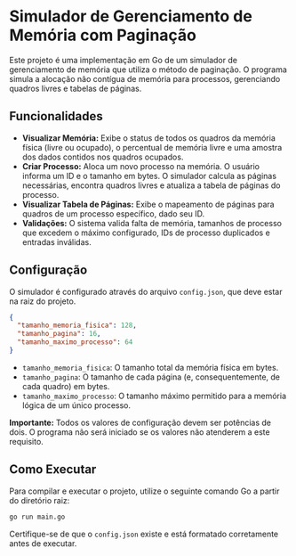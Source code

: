 # Simulador de Gerenciamento de Memória com Paginação

Este projeto é uma implementação em Go de um simulador de gerenciamento de memória que utiliza o método de paginação. O programa simula a alocação não contígua de memória para processos, gerenciando quadros livres e tabelas de páginas.

## Funcionalidades

  * **Visualizar Memória:** Exibe o status de todos os quadros da memória física (livre ou ocupado), o percentual de memória livre e uma amostra dos dados contidos nos quadros ocupados.
  * **Criar Processo:** Aloca um novo processo na memória. O usuário informa um ID e o tamanho em bytes. O simulador calcula as páginas necessárias, encontra quadros livres e atualiza a tabela de páginas do processo.
  * **Visualizar Tabela de Páginas:** Exibe o mapeamento de páginas para quadros de um processo específico, dado seu ID.
  * **Validações:** O sistema valida falta de memória, tamanhos de processo que excedem o máximo configurado, IDs de processo duplicados e entradas inválidas.

## Configuração

O simulador é configurado através do arquivo `config.json`, que deve estar na raiz do projeto.

```json
{
  "tamanho_memoria_fisica": 128,
  "tamanho_pagina": 16,
  "tamanho_maximo_processo": 64
}
```

  * `tamanho_memoria_fisica`: O tamanho total da memória física em bytes.
  * `tamanho_pagina`: O tamanho de cada página (e, consequentemente, de cada quadro) em bytes.
  * `tamanho_maximo_processo`: O tamanho máximo permitido para a memória lógica de um único processo.

**Importante:** Todos os valores de configuração devem ser potências de dois. O programa não será iniciado se os valores não atenderem a este requisito.

## Como Executar

Para compilar e executar o projeto, utilize o seguinte comando Go a partir do diretório raiz:

```sh
go run main.go
```

Certifique-se de que o `config.json` existe e está formatado corretamente antes de executar.